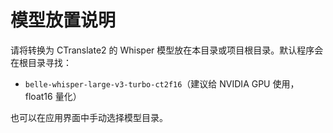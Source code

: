 # 模型放置说明

请将转换为 CTranslate2 的 Whisper 模型放在本目录或项目根目录。默认程序会在根目录寻找：

- `belle-whisper-large-v3-turbo-ct2f16`（建议给 NVIDIA GPU 使用，float16 量化）

也可以在应用界面中手动选择模型目录。
